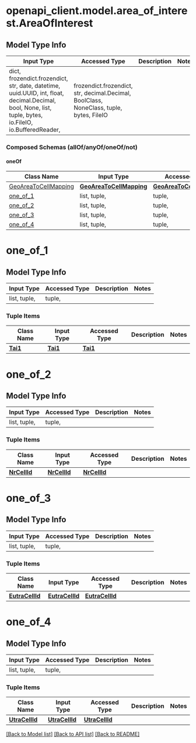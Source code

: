 # openapi_client.model.area_of_interest.AreaOfInterest

## Model Type Info
Input Type | Accessed Type | Description | Notes
------------ | ------------- | ------------- | -------------
dict, frozendict.frozendict, str, date, datetime, uuid.UUID, int, float, decimal.Decimal, bool, None, list, tuple, bytes, io.FileIO, io.BufferedReader,  | frozendict.frozendict, str, decimal.Decimal, BoolClass, NoneClass, tuple, bytes, FileIO |  | 

### Composed Schemas (allOf/anyOf/oneOf/not)
#### oneOf
Class Name | Input Type | Accessed Type | Description | Notes
------------- | ------------- | ------------- | ------------- | -------------
[GeoAreaToCellMapping](GeoAreaToCellMapping.md) | [**GeoAreaToCellMapping**](GeoAreaToCellMapping.md) | [**GeoAreaToCellMapping**](GeoAreaToCellMapping.md) |  | 
[one_of_1](#one_of_1) | list, tuple,  | tuple,  |  | 
[one_of_2](#one_of_2) | list, tuple,  | tuple,  |  | 
[one_of_3](#one_of_3) | list, tuple,  | tuple,  |  | 
[one_of_4](#one_of_4) | list, tuple,  | tuple,  |  | 

# one_of_1

## Model Type Info
Input Type | Accessed Type | Description | Notes
------------ | ------------- | ------------- | -------------
list, tuple,  | tuple,  |  | 

### Tuple Items
Class Name | Input Type | Accessed Type | Description | Notes
------------- | ------------- | ------------- | ------------- | -------------
[**Tai1**](Tai1.md) | [**Tai1**](Tai1.md) | [**Tai1**](Tai1.md) |  | 

# one_of_2

## Model Type Info
Input Type | Accessed Type | Description | Notes
------------ | ------------- | ------------- | -------------
list, tuple,  | tuple,  |  | 

### Tuple Items
Class Name | Input Type | Accessed Type | Description | Notes
------------- | ------------- | ------------- | ------------- | -------------
[**NrCellId**](NrCellId.md) | [**NrCellId**](NrCellId.md) | [**NrCellId**](NrCellId.md) |  | 

# one_of_3

## Model Type Info
Input Type | Accessed Type | Description | Notes
------------ | ------------- | ------------- | -------------
list, tuple,  | tuple,  |  | 

### Tuple Items
Class Name | Input Type | Accessed Type | Description | Notes
------------- | ------------- | ------------- | ------------- | -------------
[**EutraCellId**](EutraCellId.md) | [**EutraCellId**](EutraCellId.md) | [**EutraCellId**](EutraCellId.md) |  | 

# one_of_4

## Model Type Info
Input Type | Accessed Type | Description | Notes
------------ | ------------- | ------------- | -------------
list, tuple,  | tuple,  |  | 

### Tuple Items
Class Name | Input Type | Accessed Type | Description | Notes
------------- | ------------- | ------------- | ------------- | -------------
[**UtraCellId**](UtraCellId.md) | [**UtraCellId**](UtraCellId.md) | [**UtraCellId**](UtraCellId.md) |  | 

[[Back to Model list]](../../README.md#documentation-for-models) [[Back to API list]](../../README.md#documentation-for-api-endpoints) [[Back to README]](../../README.md)

